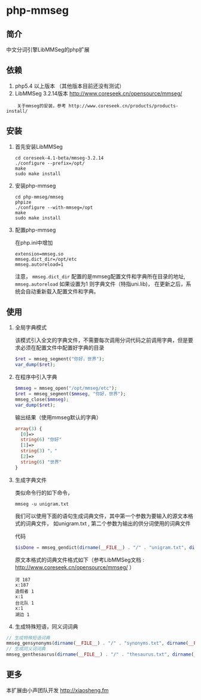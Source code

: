 php-mmseg
=========

## 简介

中文分词引擎LibMMSeg的php扩展

## 依赖

1. php5.4 以上版本 （其他版本目前还没有测试）
2. LibMMSeg 3.2.14版本 http://www.coreseek.cn/opensource/mmseg/
```
    关于mmseg的安装，参考 http://www.coreseek.cn/products/products-install/
```

## 安装

1. 首先安装LibMMSeg

    ```
    cd coreseek-4.1-beta/mmseg-3.2.14
    ./configure --prefix=/opt/
    make 
    sudo make install
    ```
2. 安装php-mmseg

    ```
    cd php-mmseg/mmseg
    phpize
    ./configure --with-mmseg=/opt
    make
    sudo make install
    ```
3. 配置php-mmseg

    在php.ini中增加
    ```
    extension=mmseg.so
    mmseg.dict_dir=/opt/etc
    mmseg.autoreload=1
    ```
    注意， `mmseg.dict_dir` 配置的是mmseg配置文件和字典所在目录的地址, `mmseg.autoreload` 如果设置为1 则字典文件（特指uni.lib)， 在更新之后，系统会自动重新载入配置文件和字典。


## 使用

1. 全局字典模式

    该模式引入全文的字典文件，不需要每次调用分词代码之前调用字典，但是要求必须在配置文件中配置好字典的目录
    ```php
    $ret = mmseg_segment("你好，世界");
    var_dump($ret);
    ```
2. 在程序中引入字典
    
    ```php
    $mmseg = mmseg_open("/opt/mmseg/etc");
    $ret = mmseg_segment($mmseg, "你好，世界");
    mmseg_close($mmseg);
    var_dump($ret);
    ```
    输出结果（使用mmseg默认的字典）
    ```php
    array(3) {
      [0]=>
      string(6) "你好"
      [1]=>
      string(3) "，"
      [2]=>
      string(6) "世界"
    }
    ```
3. 生成字典文件
    
    类似命令行的如下命令，
    ```
    mmseg -u unigram.txt
    ```
    
    我们可以使用下面的语句生成词典文件，其中第一个参数为要输入的源文本格式的词典文件， 如unigram.txt , 第二个参数为输出的供分词使用的词典文件
    
    代码
    ```php
    $isDone = mmseg_gendict(dirname(__FILE__) . "/" . "unigram.txt", dirname(__FILE__) . "/" . "unigram.txt.uni" );
    
    ```
    
    原文本格式的词典文件格式如下（参考LibMMSeg文档 : http://www.coreseek.cn/opensource/mmseg/ ）
    ```
    河 187
    x:187
    造假者 1
    x:1
    台北队 1
    x:1
    湖边 1
    ```
4. 生成特殊短语，同义词词典
```php
// 生成特殊短语词典
mmseg_gensynonyms(dirname(__FILE__) . "/" . "synonyms.txt", dirname(__FILE__) . "/" . "synonyms.dat" )
// 生成同义词词典
mmseg_genthesaurus(dirname(__FILE__) . "/" . "thesaurus.txt", dirname(__FILE__) . "/" . "thesaurus.dat" )

```




## 更多
本扩展由小声团队开发 http://xiaosheng.fm

